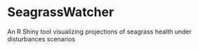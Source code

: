 # SeagrassWatcher
An R Shiny tool visualizing projections of seagrass health under disturbances scenarios
